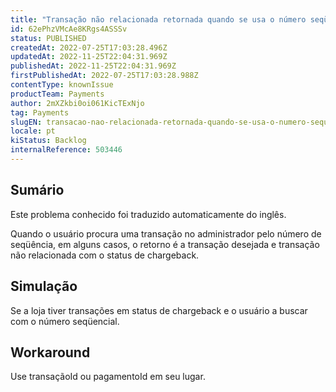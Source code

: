 ```yaml
---
title: "Transação não relacionada retornada quando se usa o número seqüencial para buscar uma transação na interface administrativa"
id: 62ePhzVMcAe8KRgs4ASSSv
status: PUBLISHED
createdAt: 2022-07-25T17:03:28.496Z
updatedAt: 2022-11-25T22:04:31.969Z
publishedAt: 2022-11-25T22:04:31.969Z
firstPublishedAt: 2022-07-25T17:03:28.988Z
contentType: knownIssue
productTeam: Payments
author: 2mXZkbi0oi061KicTExNjo
tag: Payments
slugEN: transacao-nao-relacionada-retornada-quando-se-usa-o-numero-sequencial-para-buscar-uma-transacao-na-interface-administrativa
locale: pt
kiStatus: Backlog
internalReference: 503446
---
```


## Sumário

<div class="alert alert-info">
  <p>Este problema conhecido foi traduzido automaticamente do inglês.</p>
</div>


Quando o usuário procura uma transação no administrador pelo número de seqüência, em alguns casos, o retorno é a transação desejada e transação não relacionada com o status de chargeback.



## Simulação


Se a loja tiver transações em status de chargeback e o usuário a buscar com o número seqüencial.



## Workaround


Use transaçãoId ou pagamentoId em seu lugar.

